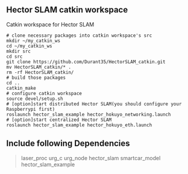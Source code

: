 ## Hector SLAM catkin workspace
Catkin workspace for Hector SLAM

```shell
# clone necessary packages into catkin workspace's src
mkdir ~/my_catkin_ws
cd ~/my_catkin_ws
mkdir src
cd src
git clone https://github.com/Durant35/HectorSLAM_catkin.git
mv HectorSLAM_catkin/* .
rm -rf HectorSLAM_catkin/
# build those packages
cd ..
catkin_make
# configure catkin workspace
source devel/setup.sh
# [option]start distributed Hector SLAM(you should configure your Raspberrypi first)
roslaunch hector_slam_example hector_hokuyo_networking.launch
# [option]start centralized Hector SLAM
roslaunch hector_slam_example hector_hokuyo_eth.launch
```

## Include following Dependencies
> laser_proc
> urg_c
> urg_node
> hector_slam
> smartcar_model
> hector_slam_example
